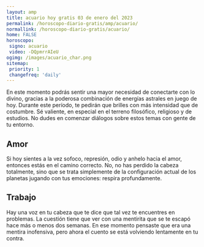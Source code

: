 ```yaml
---
layout: amp
title: acuario hoy gratis 03 de enero del 2023 
permalink: /horoscopo-diario-gratis/amp/acuario/
normallink: /horoscopo-diario-gratis/acuario/
home: FALSE
horoscopo:
 signo: acuario
 video: -DQpmrrAIeU
ogimg: /images/acuario_char.png
sitemap:
 priority: 1
 changefreq: 'daily'
---
```



En este momento podrás sentir una mayor necesidad de conectarte con lo divino, gracias a la poderosa combinación de energías astrales en juego de hoy. Durante este período, te pedirán que brilles con más intensidad que de costumbre. Sé valiente, en especial en el terreno filosófico, religioso y de estudios. No dudes en comenzar diálogos sobre estos temas con gente de tu entorno.

## Amor

Si hoy sientes a la vez sofoco, represión, odio y anhelo hacia el amor, entonces estás en el camino correcto. No, no has perdido la cabeza totalmente, sino que se trata simplemente de la configuración actual de los planetas jugando con tus emociones: respira profundamente.

## Trabajo

Hay una voz en tu cabeza que te dice que tal vez te encuentres en problemas. La cuestión tiene que ver con una mentirita que se te escapó hace más o menos dos semanas. En ese momento pensaste que era una mentira inofensiva, pero ahora el cuento se está volviendo lentamente en tu contra.
